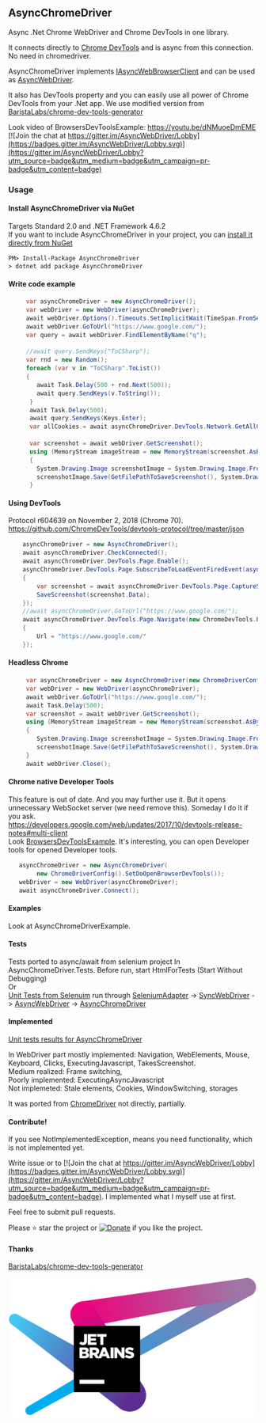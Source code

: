 ## AsyncChromeDriver
Async .Net Chrome WebDriver and Chrome DevTools in one library. 

It connects directly to [Chrome DevTools](https://chromedevtools.github.io/devtools-protocol/) and is async from this connection. No need in chromedriver.

AsyncChromeDriver implements [IAsyncWebBrowserClient](https://github.com/ToCSharp/IAsyncWebBrowserClient) and can be used as [AsyncWebDriver](https://github.com/ToCSharp/AsyncWebDriver).

It also has DevTools property and you can easily use all power of Chrome DevTools from your .Net app. We use modified version from [BaristaLabs/chrome-dev-tools-generator](https://github.com/BaristaLabs/chrome-dev-tools-generator)

Look video of BrowsersDevToolsExample: https://youtu.be/dNMuoeDmEME  
[![Join the chat at https://gitter.im/AsyncWebDriver/Lobby](https://badges.gitter.im/AsyncWebDriver/Lobby.svg)](https://gitter.im/AsyncWebDriver/Lobby?utm_source=badge&utm_medium=badge&utm_campaign=pr-badge&utm_content=badge)

### Usage
#### Install AsyncChromeDriver via NuGet
Targets Standard 2.0 and .NET Framework 4.6.2  
If you want to include AsyncChromeDriver in your project, you can [install it directly from NuGet](https://www.nuget.org/packages/AsyncChromeDriver/)
```
PM> Install-Package AsyncChromeDriver
> dotnet add package AsyncChromeDriver 
```
#### Write code example
```csharp
     var asyncChromeDriver = new AsyncChromeDriver();
     var webDriver = new WebDriver(asyncChromeDriver);
     await webDriver.Options().Timeouts.SetImplicitWait(TimeSpan.FromSeconds(3));
     await webDriver.GoToUrl("https://www.google.com/");
     var query = await webDriver.FindElementByName("q");
     
     //await query.SendKeys("ToCSharp");
     var rnd = new Random();
     foreach (var v in "ToCSharp".ToList())
     {
        await Task.Delay(500 + rnd.Next(500));
        await query.SendKeys(v.ToString());
      }
      await Task.Delay(500);
      await query.SendKeys(Keys.Enter);
      var allCookies = await asyncChromeDriver.DevTools.Network.GetAllCookies();

      var screenshot = await webDriver.GetScreenshot();
      using (MemoryStream imageStream = new MemoryStream(screenshot.AsByteArray))
      {
        System.Drawing.Image screenshotImage = System.Drawing.Image.FromStream(imageStream);
        screenshotImage.Save(GetFilePathToSaveScreenshot(), System.Drawing.Imaging.ImageFormat.Png);
      }

```
#### Using DevTools
Protocol r604639 on November 2, 2018 (Chrome 70).  
https://github.com/ChromeDevTools/devtools-protocol/tree/master/json  
```csharp
    asyncChromeDriver = new AsyncChromeDriver();
    await asyncChromeDriver.CheckConnected();
    await asyncChromeDriver.DevTools.Page.Enable();
    asyncChromeDriver.DevTools.Page.SubscribeToLoadEventFiredEvent(async (e2) =>
    {
        var screenshot = await asyncChromeDriver.DevTools.Page.CaptureScreenshot();
        SaveScreenshot(screenshot.Data);
    });
    //await asyncChromeDriver.GoToUrl("https://www.google.com/");
    await asyncChromeDriver.DevTools.Page.Navigate(new ChromeDevTools.Page.NavigateCommand
    {
        Url = "https://www.google.com/"
    });
```
#### Headless Chrome
```csharp
     var asyncChromeDriver = new AsyncChromeDriver(new ChromeDriverConfig().SetHeadless().SetWindowSize(width, height));
     var webDriver = new WebDriver(asyncChromeDriver);
     await webDriver.GoToUrl("https://www.google.com/");
     await Task.Delay(500);
     var screenshot = await webDriver.GetScreenshot();
     using (MemoryStream imageStream = new MemoryStream(screenshot.AsByteArray))
     {
        System.Drawing.Image screenshotImage = System.Drawing.Image.FromStream(imageStream);
        screenshotImage.Save(GetFilePathToSaveScreenshot(), System.Drawing.Imaging.ImageFormat.Png);
     }
     await webDriver.Close();
```
#### Chrome native Developer Tools
This feature is out of date. And you may further use it. But it opens unnecessary WebSocket server (we need remove this). Someday I do it if you ask.  
https://developers.google.com/web/updates/2017/10/devtools-release-notes#multi-client  
Look [BrowsersDevToolsExample](https://github.com/ToCSharp/BrowsersDevToolsExample). It's interesting, you can open Developer tools for opened Developer tools.
```csharp
   asyncChromeDriver = new AsyncChromeDriver(
        new ChromeDriverConfig().SetDoOpenBrowserDevTools());
   webDriver = new WebDriver(asyncChromeDriver);
   await asyncChromeDriver.Connect();
```
#### Examples
Look at AsyncChromeDriverExample.

#### Tests
Tests ported to async/await from selenium project In AsyncChromeDriver.Tests. Before run, start HtmlForTests (Start Without Debugging)  
Or  
[Unit Tests from Selenuim](https://github.com/ToCSharp/AsyncChromeDriverExamplesAndTests/tree/master/AsyncWebDriver.SeleniumAdapter.Common.Tests) run through [SeleniumAdapter](https://github.com/ToCSharp/AsyncChromeDriverExamplesAndTests/tree/master/AsyncWebDriver.SeleniumAdapter) -> [SyncWebDriver](https://github.com/ToCSharp/AsyncWebDriver/tree/master/AsyncWebDriver/SyncWrapper) -> [AsyncWebDriver](https://github.com/ToCSharp/AsyncWebDriver) -> [AsyncChromeDriver](https://github.com/ToCSharp/AsyncChromeDriver)  


#### Implemented

[Unit tests results for AsyncChromeDriver](https://github.com/ToCSharp/AsyncChromeDriverExamplesAndTests/wiki/Unit-tests-results-for-Chrome)  


In WebDriver part mostly implemented: Navigation, WebElements, Mouse, Keyboard, Clicks, ExecutingJavascript, TakesScreenshot.  
Medium realized: Frame switching,  
Poorly implemented: ExecutingAsyncJavascript  
Not implemeted: Stale elements, Cookies, WindowSwitching, storages

It was ported from [ChromeDriver](https://cs.chromium.org/chromium/src/chrome/test/chromedriver/README.txt) not directly, 
partially. 


#### Contribute!
If you see NotImplementedException, means you need functionality, which is not implemented yet.

Write issue or to [![Join the chat at https://gitter.im/AsyncWebDriver/Lobby](https://badges.gitter.im/AsyncWebDriver/Lobby.svg)](https://gitter.im/AsyncWebDriver/Lobby?utm_source=badge&utm_medium=badge&utm_campaign=pr-badge&utm_content=badge). I implemented what I myself use at first.

Feel free to submit pull requests.

Please :star: star the project or [![Donate](https://img.shields.io/badge/Donate-PayPal-green.svg)](https://www.paypal.com/cgi-bin/webscr?cmd=_s-xclick&hosted_button_id=GNRXFA5WSNFF6) if you like the project.

#### Thanks  
[BaristaLabs/chrome-dev-tools-generator](https://github.com/BaristaLabs/chrome-dev-tools-generator)  

[![JetBrains ReSharper](images/jetbrains-variant-4.svg "JetBrains ReSharper")](https://www.jetbrains.com/?from=AsyncChromeDriver)